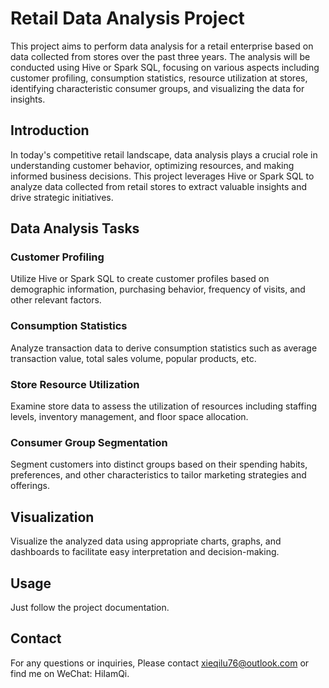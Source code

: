 





# Retail Data Analysis Project

This project aims to perform data analysis for a retail enterprise based on data collected from stores over the past three years. The analysis will be conducted using Hive or Spark SQL, focusing on various aspects including customer profiling, consumption statistics, resource utilization at stores, identifying characteristic consumer groups, and visualizing the data for insights.

## Introduction

In today's competitive retail landscape, data analysis plays a crucial role in understanding customer behavior, optimizing resources, and making informed business decisions. This project leverages Hive or Spark SQL to analyze data collected from retail stores to extract valuable insights and drive strategic initiatives.

## Data Analysis Tasks

### Customer Profiling

Utilize Hive or Spark SQL to create customer profiles based on demographic information, purchasing behavior, frequency of visits, and other relevant factors.

### Consumption Statistics

Analyze transaction data to derive consumption statistics such as average transaction value, total sales volume, popular products, etc.

### Store Resource Utilization

Examine store data to assess the utilization of resources including staffing levels, inventory management, and floor space allocation.

### Consumer Group Segmentation

Segment customers into distinct groups based on their spending habits, preferences, and other characteristics to tailor marketing strategies and offerings.

## Visualization

Visualize the analyzed data using appropriate charts, graphs, and dashboards to facilitate easy interpretation and decision-making.

## Usage

Just follow the project documentation.

## Contact

For any questions or inquiries, Please contact xieqilu76@outlook.com or find me on WeChat: HiIamQi.